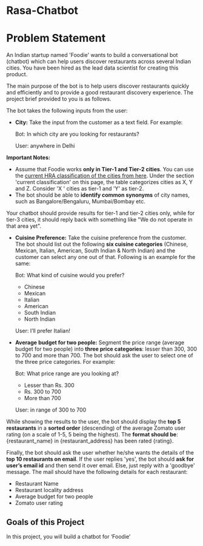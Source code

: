 # Rasa-Chatbot


# Problem Statement

An Indian startup named 'Foodie' wants to build a conversational bot (chatbot) which can help users discover restaurants across several Indian cities. You have been hired as the lead data scientist for creating this product.

The main purpose of the bot is to help users discover restaurants quickly and efficiently and to provide a good restaurant discovery experience. The project brief provided to you is as follows.

The bot takes the following inputs from the user:

-   **City:**  Take the input from the customer as a text field. For example:
    
    Bot: In which city are you looking for restaurants?
    
    User: anywhere in Delhi
    

**Important Notes:**

-   Assume that Foodie works  **only in Tier-1 and Tier-2 cities**. You can use the  [current HRA classification of the cities from here](http://en.wikipedia.org/wiki/Classification_of_Indian_cities). Under the section 'current classification' on this page, the table categorizes cities as X, Y and Z. Consider 'X ' cities as tier-1 and 'Y' as tier-2.
-   The bot should be able to  **identify common synonyms**  of city names, such as Bangalore/Bengaluru, Mumbai/Bombay etc.

Your chatbot should provide results for tier-1 and tier-2 cities only, while for tier-3 cities, it should reply back with something like "We do not operate in that area yet".

-   **Cuisine Preference:**  Take the cuisine preference from the customer. The bot should list out the following  **six cuisine categories**  (Chinese, Mexican, Italian, American, South Indian & North Indian) and the customer can select any one out of that. Following is an example for the same:
    
    Bot: What kind of cuisine would you prefer?
    
    -   Chinese
    -   Mexican
    -   Italian
    -   American
    -   South Indian
    -   North Indian
    
    User: I’ll prefer Italian!
    

-   **Average** **budget for two people:**  Segment the price range (average budget for two people) into  **three price categories**: lesser than 300, 300 to 700 and more than 700. The bot should ask the user to select one of the three price categories. For example:
    
    Bot: What price range are you looking at?
    
    -   Lesser than Rs. 300
    -   Rs. 300 to 700
    -   More than 700
    
    User: in range of 300 to 700
    

While showing the results to the user, the bot should display the  **top 5 restaurants**  in a  **sorted order**  (descending) of the average Zomato user rating (on a scale of 1-5, 5 being the highest). The  **format should be**: {restaurant_name} in {restaurant_address} has been rated {rating}.

  
Finally, the bot should ask the user whether he/she wants the details of the  **top 10 restaurants on email**. If the user replies 'yes', the bot should  **ask for user’s email id**  and then send it over email. Else, just reply with a 'goodbye' message. The mail should have the following details for each restaurant:

-   Restaurant Name
-   Restaurant locality address
-   Average budget for two people
-   Zomato user rating

## **Goals of this Project**

In this project, you will build a chatbot for ‘Foodie’
